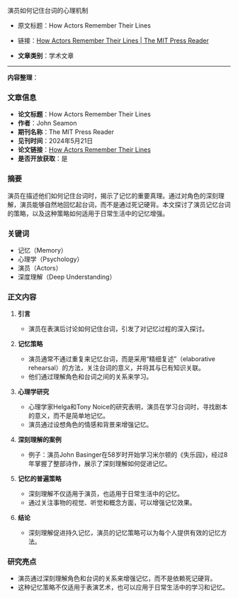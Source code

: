 演员如何记住台词的心理机制
- 原文标题：How Actors Remember Their Lines
- 链接：[How Actors Remember Their Lines | The MIT Press Reader](https://thereader.mitpress.mit.edu/how-actors-remember-their-lines/)

- **文章类别**：学术文章

---
**内容整理**：

### 文章信息
- **论文标题**：How Actors Remember Their Lines
- **作者**：John Seamon
- **期刊名称**：The MIT Press Reader
- **见刊时间**：2024年5月21日
- **论文链接**：[How Actors Remember Their Lines](https://thereader.mitpress.mit.edu/how-actors-remember-their-lines/)
- **是否开放获取**：是

### 摘要
演员在描述他们如何记住台词时，揭示了记忆的重要真理。通过对角色的深刻理解，演员能够自然地回忆起台词，而不是通过死记硬背。本文探讨了演员记忆台词的策略，以及这种策略如何适用于日常生活中的记忆增强。

### 关键词
- 记忆（Memory）
- 心理学（Psychology）
- 演员（Actors）
- 深度理解（Deep Understanding）

### 正文内容
1. **引言**
   - 演员在表演后讨论如何记住台词，引发了对记忆过程的深入探讨。

2. **记忆策略**
   - 演员通常不通过重复来记忆台词，而是采用“精细复述”（elaborative rehearsal）的方法，关注台词的意义，并将其与已有知识关联。
   - 他们通过理解角色和台词之间的关系来学习。

3. **心理学研究**
   - 心理学家Helga和Tony Noice的研究表明，演员在学习台词时，寻找剧本的意义，而不是简单地记忆。
   - 演员通过设想角色的情感和背景来增强记忆。

4. **深刻理解的案例**
   - 例子：演员John Basinger在58岁时开始学习米尔顿的《失乐园》，经过8年掌握了整部诗作，展示了深刻理解如何促进记忆。

5. **记忆的普遍策略**
   - 深刻理解不仅适用于演员，也适用于日常生活中的记忆。
   - 通过关注事物的视觉、听觉和概念方面，可以增强记忆效果。

6. **结论**
   - 深刻理解促进持久记忆，演员的记忆策略可以为每个人提供有效的记忆方法。

### 研究亮点
- 演员通过深刻理解角色和台词的关系来增强记忆，而不是依赖死记硬背。
- 这种记忆策略不仅适用于表演艺术，也可以应用于日常生活中的学习和记忆。